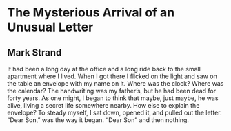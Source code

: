 # The Mysterious Arrival of an Unusual Letter
## Mark Strand
It had been a long day at the office and a long ride back to the small
apartment where I lived. When I got there I flicked on the light and saw on
the table an envelope with my name on it. Where was the clock? Where was the
calendar? The handwriting was my father’s, but he had been dead for forty
years. As one might, I began to think that maybe, just maybe, he was alive,
living a secret life somewhere nearby. How else to explain the envelope? To
steady myself, I sat down, opened it, and pulled out the letter. “Dear Son,”
was the way it began. “Dear Son” and then nothing.